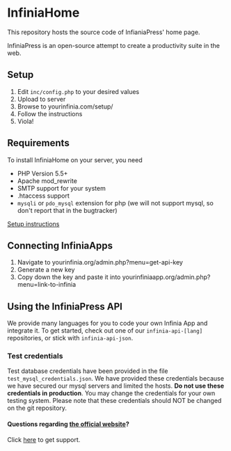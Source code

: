# InfiniaHome
This repository hosts the source code of InfianiaPress' home page.

InfiniaPress is an open-source attempt to create a productivity suite in the web.

## Setup
1. Edit `inc/config.php` to your desired values
2. Upload to server
3. Browse to yourinfinia.com/setup/
4. Follow the instructions
5. Viola!


## Requirements

To install InfiniaHome on your server, you need

- PHP Version 5.5+
- Apache mod_rewrite
- SMTP support for your system
- .htaccess support
- `mysqli` or `pdo_mysql` extension for php (we will not support mysql, so don't report that in the bugtracker)

[Setup instructions](docs/setup.md)


## Connecting InfiniaApps 

1. Navigate to yourinfinia.org/admin.php?menu=get-api-key
2. Generate a new key
3. Copy down the key and paste it into yourinfiniaapp.org/admin.php?menu=link-to-infinia

## Using the InfiniaPress API
We provide many languages for you to code your own Infinia App and integrate it. To get started, check out one of our
`infinia-api-[lang]` repositories, or stick with `infinia-api-json`.

### Test credentials

Test database credentials have been provided in the file `test_mysql_credentials.json`.
We have provided these credentials because we have secured our mysql servers
and limited the hosts. **Do not use these credentials in production**.
You may change the credentials for your own testing system.
Please note that these credentials should NOT be changed on the git repository.

#### Questions regarding [the official website](https://infinia.press)?
Click [here](http://derpz.tk/support) to get support.




